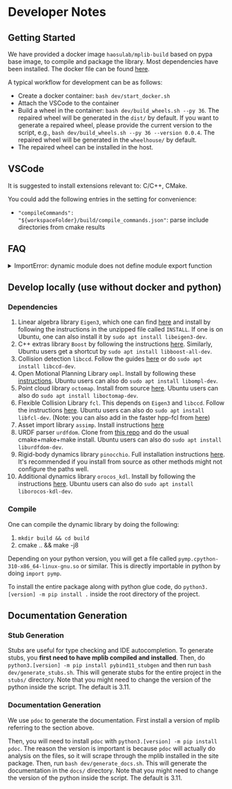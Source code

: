 # Developer Notes

## Getting Started

We have provided a docker image `haosulab/mplib-build` based on pypa base image, to compile and package the library.
Most dependencies have been installed.
The docker file can be found [here](../docker/Dockerfile).

A typical workflow for development can be as follows:
- Create a docker container: `bash dev/start_docker.sh`
- Attach the VSCode to the container
- Build a wheel in the container: `bash dev/build_wheels.sh --py 36`. The repaired wheel will be generated in the `dist/` by default. If you want to generate a repaired wheel, please provide the current version to the script, e.g., `bash dev/build_wheels.sh --py 36 --version 0.0.4`. The repaired wheel will be generated in the `wheelhouse/` by default.
- The repaired wheel can be installed in the host.

## VSCode

It is suggested to install extensions relevant to: C/C++, CMake.

You could add the following entries in the setting for convenience:
- `"compileCommands": "${workspaceFolder}/build/compile_commands.json"`: parse include directories from cmake results

## FAQ

<details>
<summary>ImportError: dynamic module does not define module export function</summary>

Please check whether your extension file `*.so` has the same name as `PYBIND11_MODULE(*, m)`

</details>

## Develop locally (use without docker and python)

### Dependencies

1. Linear algebra library `Eigen3`, which one can find [here](https://eigen.tuxfamily.org/index.php?title=Main_Page) and install by following the instructions in the unzipped file called `INSTALL`. If one is on Ubuntu, one can also install it by `sudo apt install libeigen3-dev`.
2. C++ extras library `Boost` by following the instructions [here](https://www.boost.org/doc/libs/1_76_0/more/getting_started/unix-variants.html). Similarly, Ubuntu users get a shortcut by `sudo apt install libboost-all-dev`.
3. Collision detection `libccd`. Follow the guides [here](https://github.com/danfis/libccd#compile-and-install) or do `sudo apt install libccd-dev`.
4. Open Motional Planning Library `ompl`. Install by following these [instructions](https://ompl.kavrakilab.org/installation.html). Ubuntu users can also do `sudo apt install libompl-dev`.
5. Point cloud library `octomap`. Install from source [here](https://github.com/OctoMap/octomap.git). Ubuntu users can also do `sudo apt install liboctomap-dev`.
6. Flexible Collision Library `fcl`. This depends on `Eigen3` and `libccd`. Follow the instructions [here](https://github.com/flexible-collision-library/fcl/blob/master/INSTALL). Ubuntu users can also do `sudo apt install libfcl-dev`. (Note: you can also add in the faster hpp-fcl from [here](https://github.com/humanoid-path-planner/hpp-fcl/blob/devel/INSTALL))
7. Asset import library `assimp`. Install instructions [here](https://github.com/assimp/assimp/blob/master/Build.md)
8. URDF parser `urdfdom`. Clone from [this repo](https://github.com/ros/urdfdom) and do the usual cmake+make+make install. Ubuntu users can also do `sudo apt install liburdfdom-dev`.
9.  Rigid-body dynamics library `pinocchio`. Full installation instructions [here](https://stack-of-tasks.github.io/pinocchio/download.html). It's recommended if you install from source as other methods might not configure the paths well.
10. Additional dynamics library `orocos_kdl`. Install by following the instructions [here](https://github.com/orocos/orocos_kinematics_dynamics/blob/master/orocos_kdl/INSTALL.md). Ubuntu users can also do `sudo apt install liborocos-kdl-dev`.

### Compile

One can compile the dynamic library by doing the following:

1. `mkdir build && cd build`
2. cmake .. && make -j8

Depending on your python version, you will get a file called `pymp.cpython-310-x86_64-linux-gnu.so` or similar. This is directly importable in python by doing `import pymp`.

To install the entire package along with python glue code, do `python3.[version] -m pip install .` inside the root directory of the project.

## Documentation Generation

### Stub Generation

Stubs are useful for type checking and IDE autocompletion. To generate stubs, you **first need to have mplib compiled and installed**. Then, do `python3.[version] -m pip install pybind11_stubgen` and then run `bash dev/generate_stubs.sh`. This will generate stubs for the entire project in the `stubs/` directory. Note that you might need to change the version of the python inside the script. The default is 3.11.

### Documentation Generation

We use `pdoc` to generate the documentation. First install a version of mplib referring to the section above.

Then, you will need to install `pdoc` with `python3.[version] -m pip install pdoc`. The reason the version is important is because `pdoc` will actually do analysis on the files, so it will scrape through the mplib installed in the site package. Then, run `bash dev/generate_docs.sh`. This will generate the documentation in the `docs/` directory. Note that you might need to change the version of the python inside the script. The default is 3.11.
